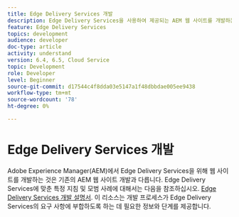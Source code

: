 ```yaml
---
title: Edge Delivery Services 개발
description: Edge Delivery Services을 사용하여 제공되는 AEM 웹 사이트를 개발하는 방법에 대해 알아봅니다.
feature: Edge Delivery Services
topics: development
audience: developer
doc-type: article
activity: understand
version: 6.4, 6.5, Cloud Service
topic: Development
role: Developer
level: Beginner
source-git-commit: d17544c4f8dda03e5147a1f48dbbdae005ee9438
workflow-type: tm+mt
source-wordcount: '78'
ht-degree: 0%

---
```


# Edge Delivery Services 개발

Adobe Experience Manager(AEM)에서 Edge Delivery Services을 위해 웹 사이트를 개발하는 것은 기존의 AEM 웹 사이트 개발과 다릅니다. Edge Delivery Services에 맞춘 특정 지침 및 모범 사례에 대해서는 다음을 참조하십시오. [Edge Delivery Services 개발 설명서](../edge-delivery-services/developing/prerequisites.md). 이 리소스는 개발 프로세스가 Edge Delivery Services의 요구 사항에 부합하도록 하는 데 필요한 정보와 단계를 제공합니다.

